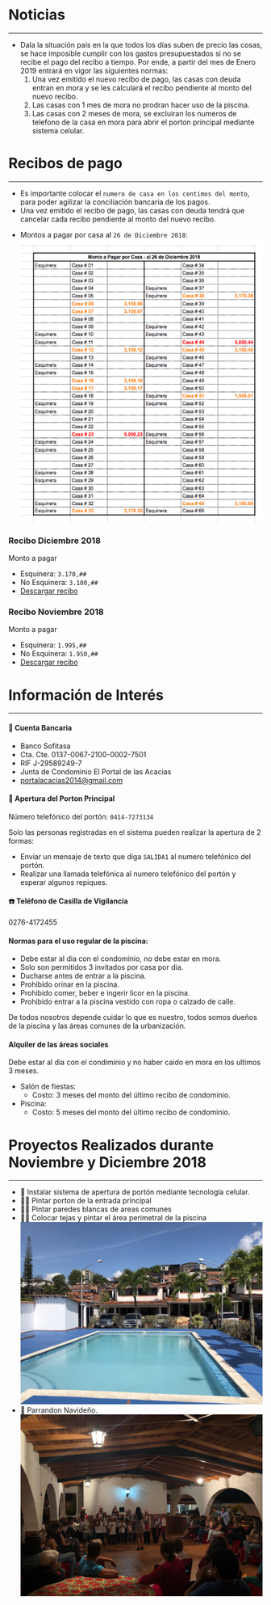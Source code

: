 # Noticias
---
* Dala la situación país en la que todos los días suben de precio las cosas, se hace imposible cumplir con los gastos presupuestados si no se recibe el pago del recibo a tiempo.
Por ende, a partir del mes de Enero 2019 entrará en vigor las siguientes normas:
    1. Una vez emitido el nuevo recibo de pago, las casas con deuda entran en mora y se les calculará el recibo pendiente al monto del nuevo recibo.
    2. Las casas con 1 mes de mora no prodran hacer uso de la piscina.
    3. Las casas con 2 meses de mora, se excluiran los numeros de telefono de la casa en mora para abrir el porton principal mediante sistema celular.


# Recibos de pago
---

* Es importante colocar el `numero de casa en los centimos del monto`, para poder agilizar la conciliación bancaria de los pagos.
* Una vez emitido el recibo de pago, las casas con deuda tendrá que cancelar cada recibo pendiente al monto del nuevo recibo.

- Montos a pagar por casa al `26 de Diciembre 2018`:
![Pendientes](/files/pendiente-2.png)

### Recibo Diciembre 2018

Monto a pagar

- Esquinera: `3.170,##`
- No Esquinera: `3.100,##`
- [Descargar recibo](../files/Diciembre2018.pdf)

### Recibo Noviembre 2018

Monto a pagar

- Esquinera: `1.995,##`
- No Esquinera: `1.950,##`
- [Descargar recibo](../files/Noviembre2018.pdf)


# Información de Interés
---

#### 🏦 Cuenta Bancaria
* Banco Sofitasa
* Cta. Cte. 0137-0067-2100-0002-7501
* RIF J-29589249-7
* Junta de Condominio El Portal de las Acacias
* portalacacias2014@gmail.com

#### 🚧 Apertura del Porton Principal
    
Número telefónico del portón: `0414-7273134`
    
Solo las personas registradas en el sistema pueden realizar la apertura de 2 formas:
    
- Enviar un mensaje de texto que diga `SALIDA1` al numero telefónico del portón.
- Realizar una llamada telefónica al numero telefónico del portón y esperar algunos repiques.

#### ☎️ Teléfono de Casilla de Vigilancia
    
0276-4172455

#### Normas para el uso regular de la piscina:
* Debe estar al dia con el condominio, no debe estar en mora.
* Solo son permitidos 3 invitados por casa por dia.
* Ducharse antes de entrar a la piscina.
* Prohibido orinar en la piscina.
* Prohibido comer, beber e ingerir licor en la piscina.
* Prohibido entrar a la piscina vestido con ropa o calzado de calle.

De todos nosotros depende cuidar lo que es nuestro, todos somos dueños de la piscina y las áreas comunes de la urbanización.

#### Alquiler de las áreas sociales
Debe estar al dia con el condiminio y no haber caido en mora en los ultimos 3 meses.
- Salón de fiestas:
  - Costo: 3 meses del monto del último recibo de condominio.
- Piscina: 
  - Costo: 5 meses del monto del último recibo de condominio.


# Proyectos Realizados durante Noviembre y Diciembre 2018
---

- 🚨 Instalar sistema de apertura de portón mediante tecnología celular.
- 👨‍🎨 Pintar porton de la entrada principal
- 👨‍🎨 Pintar paredes blancas de areas comunes
- 🏊‍♀️ Colocar tejas y pintar el área perimetral de la piscina
![Piscina](/files/piscina.JPG)
- 🎼 Parrandon Navideño.
![Parrandon1](/files/parrandon.jpg)
